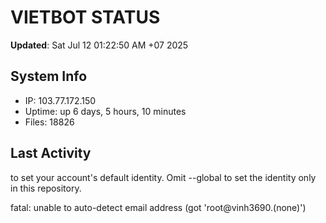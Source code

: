 # VIETBOT STATUS
**Updated**: Sat Jul 12 01:22:50 AM +07 2025

## System Info
- IP: 103.77.172.150
- Uptime: up 6 days, 5 hours, 10 minutes
- Files: 18826

## Last Activity

to set your account's default identity.
Omit --global to set the identity only in this repository.

fatal: unable to auto-detect email address (got 'root@vinh3690.(none)')
